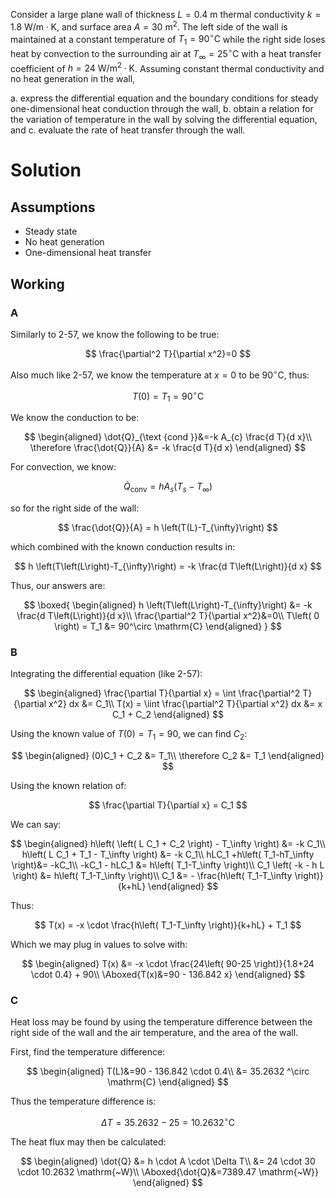 Consider a large plane wall of thickness $L=0.4 \mathrm{~m}$ thermal
conductivity $k=1.8 \mathrm{~W} / \mathrm{m} \cdot \mathrm{K}$, and
surface area $A= 30 \mathrm{~m}^{2}$. The left side of the wall is
maintained at a constant temperature of $T_{1}=90^{\circ} \mathrm{C}$
while the right side loses heat by convection to the surrounding air at
$T_{\infty}=25^{\circ} \mathrm{C}$ with a heat transfer coefficient of
$h=24 \mathrm{~W} / \mathrm{m}^{2} \cdot \mathrm{K}$. Assuming constant
thermal conductivity and no heat generation in the wall,

a.  express the differential equation and the boundary conditions for
    steady one-dimensional heat conduction through the wall,
b.  obtain a relation for the variation of temperature in the wall by
    solving the differential equation, and
c.  evaluate the rate of heat transfer through the wall.

# Solution

## Assumptions

-   Steady state
-   No heat generation
-   One-dimensional heat transfer

## Working

### A

Similarly to 2-57, we know the following to be true:

$$
\frac{\partial^2 T}{\partial x^2}=0
$$

Also much like 2-57, we know the temperature at $x=0$ to be
$90^\circ \mathrm{C}$, thus:

$$
T\left( 0 \right) = T_1 = 90^\circ \mathrm{C}
$$

We know the conduction to be:

$$
\begin{aligned}
\dot{Q}_{\text {cond }}&=-k A_{c} \frac{d T}{d x}\\
\therefore \frac{\dot{Q}}{A} &= -k \frac{d T}{d x}
\end{aligned}
$$

For convection, we know:

$$
\dot{Q}_{\text {conv}}=h A_{s}\left(T_{s}-T_{\infty}\right)
$$

so for the right side of the wall:

$$
\frac{\dot{Q}}{A} = h \left(T(L)-T_{\infty}\right)
$$

which combined with the known conduction results in:

$$
h \left(T\left(L\right)-T_{\infty}\right) = -k \frac{d T\left(L\right)}{d x}
$$

Thus, our answers are:

$$
\boxed{
\begin{aligned}
h \left(T\left(L\right)-T_{\infty}\right) &= -k \frac{d T\left(L\right)}{d x}\\
\frac{\partial^2 T}{\partial x^2}&=0\\
T\left( 0 \right) = T_1 &= 90^\circ \mathrm{C}
\end{aligned}
}
$$

### B

Integrating the differential equation (like 2-57):

$$
\begin{aligned}
\frac{\partial T}{\partial x} = \int \frac{\partial^2 T}{\partial x^2} dx &= C_1\\
T(x) = \iint \frac{\partial^2 T}{\partial x^2} dx &= x C_1 + C_2
\end{aligned}
$$

Using the known value of $T(0)=T_1=90$, we can find $C_2$:

$$
\begin{aligned}
(0)C_1 + C_2 &= T_1\\
\therefore C_2 &= T_1
\end{aligned}
$$

Using the known relation of:

$$
\frac{\partial T}{\partial x} =  C_1
$$

We can say:

$$
\begin{aligned}
h\left( \left( L C_1 + C_2 \right) - T_\infty \right) &= -k C_1\\
h\left(  L C_1 + T_1 - T_\infty \right) &= -k C_1\\
hLC_1 +h\left( T_1-hT_\infty \right)&= -kC_1\\
-kC_1 - hLC_1 &= h\left( T_1-T_\infty \right)\\
C_1 \left( -k - h L \right) &= h\left( T_1-T_\infty \right)\\
C_1 &= - \frac{h\left( T_1-T_\infty \right)}{k+hL}
\end{aligned}
$$

Thus:

$$
T(x) = -x \cdot \frac{h\left( T_1-T_\infty \right)}{k+hL} + T_1
$$

Which we may plug in values to solve with:

$$
\begin{aligned}
T(x) &= -x \cdot \frac{24\left( 90-25 \right)}{1.8+24 \cdot 0.4} + 90\\
\Aboxed{T(x)&=90 - 136.842 x}
\end{aligned}
$$

### C

Heat loss may be found by using the temperature difference between the
right side of the wall and the air temperature, and the area of the
wall.

First, find the temperature difference:

$$
\begin{aligned}
T(L)&=90 - 136.842 \cdot 0.4\\
&= 35.2632 ^\circ \mathrm{C}
\end{aligned}
$$

Thus the temperature difference is:

$$
\Delta T = 35.2632 - 25 = 10.2632 ^\circ \mathrm{C}
$$

The heat flux may then be calculated:

$$
\begin{aligned}
\dot{Q} &= h \cdot A \cdot \Delta T\\
&= 24 \cdot 30 \cdot 10.2632 \mathrm{~W}\\
\Aboxed{\dot{Q}&=7389.47 \mathrm{~W}}
\end{aligned}
$$
